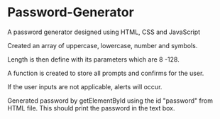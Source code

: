 # Password-Generator
A password generator designed using HTML, CSS and JavaScript

Created an array of uppercase, lowercase, number and symbols. 

Length is then define with its parameters which are 8 -128.

A function is created to store all prompts and confirms for the user.

If the user inputs are not applicable, alerts will occur. 

Generated password by getElementById using the id "password" from HTML file. This should print the password in the text box.
